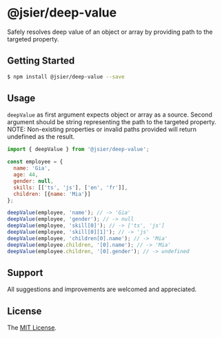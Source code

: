 # @jsier/deep-value
Safely resolves deep value of an object or array by providing path to the targeted property.


## Getting Started
```bash
$ npm install @jsier/deep-value --save
```


## Usage
`deepValue` as first argument expects object or array as a source. Second argument should be string representing the path to the targeted property.
NOTE: Non-existing properties or invalid paths provided will return undefined as the result.

```javascript
import { deepValue } from '@jsier/deep-value';

const employee = {
  name: 'Gia',
  age: 44,
  gender: null,
  skills: [['ts', 'js'], ['en', 'fr']],
  children: [{name: 'Mia'}]
};

deepValue(employee, 'name'); // -> 'Gia'
deepValue(employee, 'gender'); // -> null
deepValue(employee, 'skill[0]'); // -> ['ts', 'js']
deepValue(employee, 'skill[0][1]'); // -> 'js'
deepValue(employee, 'children[0].name'); // -> 'Mia'
deepValue(employee.children, '[0].name'); // -> 'Mia'
deepValue(employee.children, '[0].gender'); // -> undefined
```


## Support
All suggestions and improvements are welcomed and appreciated.


## License
The [MIT License](https://github.com/seidme/jsier/blob/master/LICENSE).
